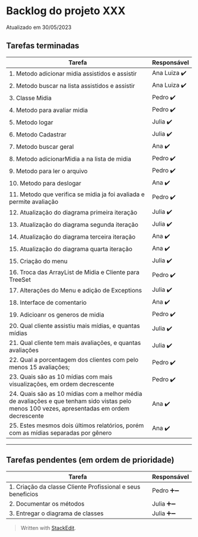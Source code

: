 
# Backlog do projeto XXX
Atualizado em 30/05/2023

## Tarefas terminadas

| Tarefa      | Responsável |
| ----------- | ----------- |
| 1. Metodo adicionar midia assistidos e assistir      | Ana Luiza  ✔️     |
| 2. Metodo buscar na lista assistidos e assistir   | Ana Luiza ✔️       |
| 3. Classe Midia   | Pedro ✔️       |
| 4. Metodo para avaliar midia   | Pedro ✔️       |
| 5. Metodo logar   | Julia ✔️       |
| 6. Metodo Cadastrar   | Julia ✔️       |
| 7. Metodo buscar geral   | Ana  ✔️      |
| 8. Metodo adicionarMidia a na lista de midia   | Pedro  ✔️      |
| 9. Metodo para ler o arquivo   | Pedro  ✔️      |
| 10. Metodo para deslogar   | Ana  ✔️      |
| 11. Metodo que verifica se midia ja foi avaliada e permite avaliação   | Pedro  ✔️      |
| 12. Atualização do diagrama primeira iteração   | Julia  ✔️      |
| 13. Atualização do diagrama segunda iteração   | Julia  ✔️      |
| 14. Atualização do diagrama terceira iteração   | Ana  ✔️      |
| 15. Atualização do diagrama quarta iteração   | Ana  ✔️      |
| 15. Criação do menu   | Julia  ✔️      |
| 16. Troca das ArrayList de Midia e Cliente para TreeSet   | Pedro  ✔️      |
| 17. Alterações do Menu e adição de Exceptions   | Julia  ✔️      |
| 18. Interface de comentario   | Ana  ✔️    |
| 19. Adicioanr os generos de midia      | Pedro    ✔️   |
| 20. Qual cliente assistiu mais mídias, e quantas mídias  | Julia   ✔️| 
| 21. Qual cliente tem mais avaliações, e quantas avaliações  | Julia  ✔️ | 
| 22. Qual a porcentagem dos clientes com pelo menos 15 avaliações;  | Pedro  ✔️ | 
| 23. Quais são as 10 mídias com mais visualizações, em ordem decrescente| Pedro  ✔️ | 
| 24. Quais são as 10 mídias com a melhor média de avaliações e que tenham sido vistas pelo menos 100 vezes, apresentadas em ordem decrescente  | Ana  ✔️ | 
| 25. Estes mesmos dois últimos relatórios, porém com as mídias separadas por gênero  | Ana  ✔️ | 
----

## Tarefas pendentes (em ordem de prioridade)

| Tarefa      | Responsável |
| ----------- | ----------- |
| 1. Criação da classe Cliente Profissional e seus beneficios  | Pedro  ➕➖ | 
| 2. Documentar os métodos  | Julia  ➕➖ | 
| 3. Entregar o diagrama de classes  | Julia  ➕➖ | 

> Written with [StackEdit](https://stackedit.io/).

